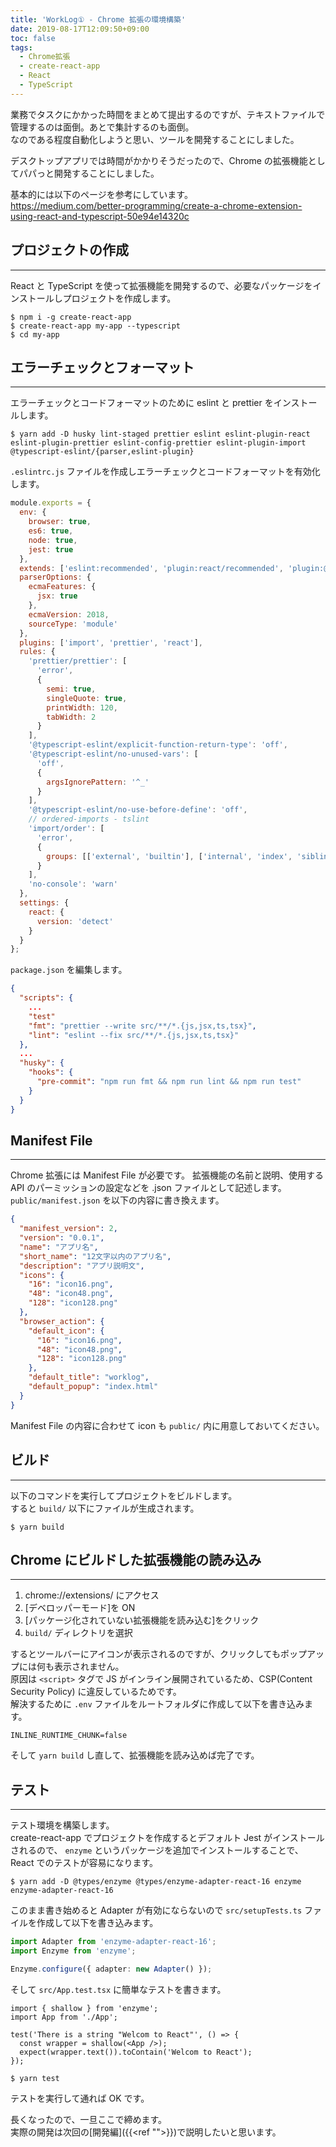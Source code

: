```yaml
---
title: 'WorkLog① - Chrome 拡張の環境構築'
date: 2019-08-17T12:09:50+09:00
toc: false
tags:
  - Chrome拡張
  - create-react-app
  - React
  - TypeScript
---
```


業務でタスクにかかった時間をまとめて提出するのですが、テキストファイルで管理するのは面倒。あとで集計するのも面倒。  
なのである程度自動化しようと思い、ツールを開発することにしました。

デスクトップアプリでは時間がかかりそうだったので、Chrome の拡張機能としてパパっと開発することにしました。

基本的には以下のページを参考にしています。  
https://medium.com/better-programming/create-a-chrome-extension-using-react-and-typescript-50e94e14320c

## プロジェクトの作成

---

React と TypeScript を使って拡張機能を開発するので、必要なパッケージをインストールしプロジェクトを作成します。

```
$ npm i -g create-react-app
$ create-react-app my-app --typescript
$ cd my-app
```

## エラーチェックとフォーマット

---

エラーチェックとコードフォーマットのために eslint と prettier をインストールします。

```
$ yarn add -D husky lint-staged prettier eslint eslint-plugin-react eslint-plugin-prettier eslint-config-prettier eslint-plugin-import @typescript-eslint/{parser,eslint-plugin}
```

`.eslintrc.js` ファイルを作成しエラーチェックとコードフォーマットを有効化します。

```js
module.exports = {
  env: {
    browser: true,
    es6: true,
    node: true,
    jest: true
  },
  extends: ['eslint:recommended', 'plugin:react/recommended', 'plugin:@typescript-eslint/recommended'],
  parserOptions: {
    ecmaFeatures: {
      jsx: true
    },
    ecmaVersion: 2018,
    sourceType: 'module'
  },
  plugins: ['import', 'prettier', 'react'],
  rules: {
    'prettier/prettier': [
      'error',
      {
        semi: true,
        singleQuote: true,
        printWidth: 120,
        tabWidth: 2
      }
    ],
    '@typescript-eslint/explicit-function-return-type': 'off',
    '@typescript-eslint/no-unused-vars': [
      'off',
      {
        argsIgnorePattern: '^_'
      }
    ],
    '@typescript-eslint/no-use-before-define': 'off',
    // ordered-imports - tslint
    'import/order': [
      'error',
      {
        groups: [['external', 'builtin'], ['internal', 'index', 'sibling', 'parent']]
      }
    ],
    'no-console': 'warn'
  },
  settings: {
    react: {
      version: 'detect'
    }
  }
};
```

`package.json` を編集します。

```json
{
  "scripts": {
    ...
    "test"
    "fmt": "prettier --write src/**/*.{js,jsx,ts,tsx}",
    "lint": "eslint --fix src/**/*.{js,jsx,ts,tsx}"
  },
  ...
  "husky": {
    "hooks": {
      "pre-commit": "npm run fmt && npm run lint && npm run test"
    }
  }
}
```

## Manifest File

---

Chrome 拡張には Manifest File が必要です。
拡張機能の名前と説明、使用する API のパーミッションの設定などを .json ファイルとして記述します。
`public/manifest.json` を以下の内容に書き換えます。

```json
{
  "manifest_version": 2,
  "version": "0.0.1",
  "name": "アプリ名",
  "short_name": "12文字以内のアプリ名",
  "description": "アプリ説明文",
  "icons": {
    "16": "icon16.png",
    "48": "icon48.png",
    "128": "icon128.png"
  },
  "browser_action": {
    "default_icon": {
      "16": "icon16.png",
      "48": "icon48.png",
      "128": "icon128.png"
    },
    "default_title": "worklog",
    "default_popup": "index.html"
  }
}
```

Manifest File の内容に合わせて icon も `public/` 内に用意しておいてください。

## ビルド

---

以下のコマンドを実行してプロジェクトをビルドします。  
すると `build/` 以下にファイルが生成されます。

```
$ yarn build
```

## Chrome にビルドした拡張機能の読み込み

---

1. chrome://extensions/ にアクセス
1. [デベロッパーモード]を ON
1. [パッケージ化されていない拡張機能を読み込む]をクリック
1. `build/` ディレクトリを選択

するとツールバーにアイコンが表示されるのですが、クリックしてもポップアップには何も表示されません。  
原因は `<script>` タグで JS がインライン展開されているため、CSP(Content Security Policy) に違反しているためです。  
解決するために `.env` ファイルをルートフォルダに作成して以下を書き込みます。

```
INLINE_RUNTIME_CHUNK=false
```

そして `yarn build` し直して、拡張機能を読み込めば完了です。

## テスト

---

テスト環境を構築します。  
create-react-app でプロジェクトを作成するとデフォルト Jest がインストールされるので、 `enzyme` というパッケージを追加でインストールすることで、React でのテストが容易になります。

```
$ yarn add -D @types/enzyme @types/enzyme-adapter-react-16 enzyme enzyme-adapter-react-16
```

このまま書き始めると Adapter が有効にならないので `src/setupTests.ts` ファイルを作成して以下を書き込みます。

```ts
import Adapter from 'enzyme-adapter-react-16';
import Enzyme from 'enzyme';

Enzyme.configure({ adapter: new Adapter() });
```

そして `src/App.test.tsx` に簡単なテストを書きます。

```tsx
import { shallow } from 'enzyme';
import App from './App';

test('There is a string "Welcom to React"', () => {
  const wrapper = shallow(<App />);
  expect(wrapper.text()).toContain('Welcom to React');
});
```

```
$ yarn test
```

テストを実行して通れば OK です。

長くなったので、一旦ここで締めます。  
実際の開発は次回の[開発編]({{<ref "">}})で説明したいと思います。
